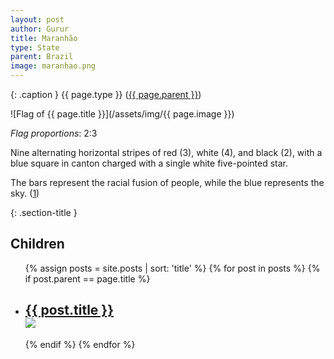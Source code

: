 ```yaml
---
layout: post
author: Gurur
title: Maranhão
type: State
parent: Brazil
image: maranhao.png
---
```

{: .caption }
{{ page.type }} ([{{ page.parent }}](/2019/04/02/brazil.html))

![Flag of {{ page.title }}](/assets/img/{{ page.image }})

*Flag proportions*: 2:3

Nine alternating horizontal stripes of red (3), white (4), and black (2), with a blue square in canton charged with a single white five-pointed star.

The bars represent the racial fusion of people, while the blue represents the sky. (<span class="source-link">[1](https://www.crwflags.com/fotw/flags/br-ma.html)</span>)

{: .section-title }
## Children

<ul id="post-list">
    {% assign posts = site.posts | sort: 'title' %}
    {% for post in posts %}
    {% if post.parent == page.title %}
    <li>
        <h2><a href="{{ post.url }}">{{ post.title }}<br><span class="home-image"><img src="/assets/img/{{ post.image }}"></span></a></h2>
    </li>
    {% endif %}
    {% endfor %}
</ul>